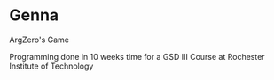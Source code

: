 Genna
=====

ArgZero's Game

Programming done in 10 weeks time for a GSD III Course at Rochester Institute of Technology
